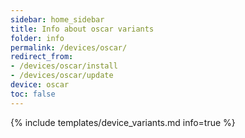 ```yaml
---
sidebar: home_sidebar
title: Info about oscar variants
folder: info
permalink: /devices/oscar/
redirect_from:
- /devices/oscar/install
- /devices/oscar/update
device: oscar
toc: false
---
```

{% include templates/device_variants.md info=true %}
